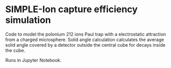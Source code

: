 # SIMPLE-Ion capture efficiency simulation

Code to model the polonium 212 ions Paul trap with a electrostatic attraction from a charged microsphere.
Solid angle calculation calculates the average solid angle covered by a detector outside the central cube for decays inside the cube.

Runs in Jupyter Notebook.
